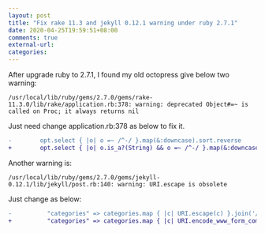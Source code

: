 ```yaml
---
layout: post
title: "Fix rake 11.3 and jekyll 0.12.1 warning under ruby 2.7.1"
date: 2020-04-25T19:59:51+08:00
comments: true
external-url:
categories:
---
```


After upgrade ruby to 2.7.1, I found my old octopress give below two warning:

`/usr/local/lib/ruby/gems/2.7.0/gems/rake-11.3.0/lib/rake/application.rb:378: warning: deprecated Object#=~ is called on Proc; it always returns nil`

Just need change application.rb:378 as below to fix it.

```diff
-        opt.select { |o| o =~ /^-/ }.map(&:downcase).sort.reverse
+        opt.select { |o| o.is_a?(String) && o =~ /^-/ }.map(&:downcase).sort.reverse
```

Another warning is:

`/usr/local/lib/ruby/gems/2.7.0/gems/jekyll-0.12.1/lib/jekyll/post.rb:140: warning: URI.escape is obsolete`

Just change as below:

```diff
-          "categories" => categories.map { |c| URI.escape(c) }.join('/'),
+          "categories" => categories.map { |c| URI.encode_www_form_component(c) }.join('/'),
```
